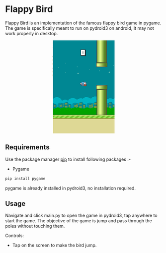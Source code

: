 # Flappy Bird


Flappy Bird is an implementation of the famous flappy bird game in pygame. The game is specifically meant to run on pydroid3 on android, It may not work properly in desktop.



<p align='center'>
	<img src='app.png' width=200 height=300>
</p>


## Requirements

Use the package manager [pip](https://pip.pypa.io/en/stable/) to install following packages :-
* Pygame

```bash
pip install pygame
```

pygame is already installed in pydroid3, no installation required.

## Usage

Navigate and click main.py to open the game in pydroid3, tap anywhere to start the game. The objective of the game is jump and pass through the poles without touching them.

Controls:
* Tap on the screen to make the bird jump.

